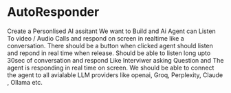 # AutoResponder
Create a Personlised AI assitant We want to Build and Ai Agent can Listen To video / Audio Calls and respond on screen in realtime like a conversation. There should be a button when clicked agent should listen and repond in real time when release. Should be able to listen long upto 30sec of conversation and respond Like Interviwer asking Question and The agent is responding in real time on screen.
We should be able to connect the agent to all avialable LLM providers like openai, Groq, Perplexity, Claude , Ollama etc.
